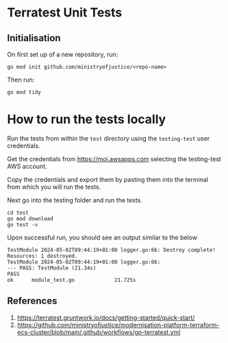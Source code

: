 # Terratest Unit Tests

## Initialisation

On first set up of a new repository, run:

```
go mod init github.com/ministryofjustice/<repo-name>
```

Then run:

```
go mod tidy
```

# How to run the tests locally

Run the tests from within the `test` directory using the `testing-test` user credentials.

Get the credentials from https://moj.awsapps.com selecting the testing-test AWS account.

Copy the credentials and export them by pasting them into the terminal from which you will run the tests.

Next go into the testing folder and run the tests.

```
cd test
go mod download
go test -v
```


Upon successful run, you should see an output similar to the below

```
TestModule 2024-05-02T09:44:19+01:00 logger.go:66: Destroy complete! Resources: 1 destroyed.
TestModule 2024-05-02T09:44:19+01:00 logger.go:66:
--- PASS: TestModule (21.34s)
PASS
ok  	module_test.go	           21.725s
```

## References

1. https://terratest.gruntwork.io/docs/getting-started/quick-start/
2. https://github.com/ministryofjustice/modernisation-platform-terraform-ecs-cluster/blob/main/.github/workflows/go-terratest.yml
